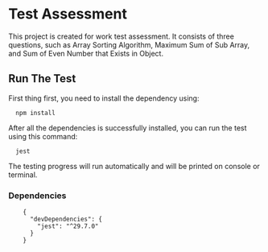 # Test Assessment

This project is created for work test assessment. It consists of three questions, such as Array Sorting Algorithm, Maximum Sum of Sub Array, and Sum of Even Number that Exists in Object.

## Run The Test
First thing first, you need to install the dependency using:
```
  npm install
```
  After all the dependencies is successfully installed, you can run the test using this command:
```
  jest
```

The testing progress will run automatically and will be printed on console or terminal.

### Dependencies
```
    {
      "devDependencies": {
        "jest": "^29.7.0"
      }
    }
```

